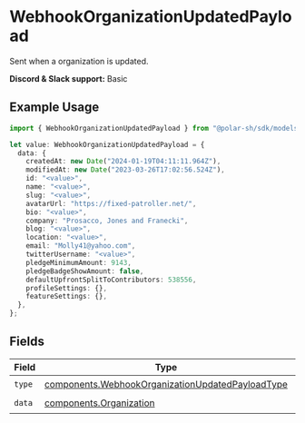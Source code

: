 # WebhookOrganizationUpdatedPayload

Sent when a organization is updated.

**Discord & Slack support:** Basic

## Example Usage

```typescript
import { WebhookOrganizationUpdatedPayload } from "@polar-sh/sdk/models/components";

let value: WebhookOrganizationUpdatedPayload = {
  data: {
    createdAt: new Date("2024-01-19T04:11:11.964Z"),
    modifiedAt: new Date("2023-03-26T17:02:56.524Z"),
    id: "<value>",
    name: "<value>",
    slug: "<value>",
    avatarUrl: "https://fixed-patroller.net/",
    bio: "<value>",
    company: "Prosacco, Jones and Franecki",
    blog: "<value>",
    location: "<value>",
    email: "Molly41@yahoo.com",
    twitterUsername: "<value>",
    pledgeMinimumAmount: 9143,
    pledgeBadgeShowAmount: false,
    defaultUpfrontSplitToContributors: 538556,
    profileSettings: {},
    featureSettings: {},
  },
};
```

## Fields

| Field                                                                                                                | Type                                                                                                                 | Required                                                                                                             | Description                                                                                                          |
| -------------------------------------------------------------------------------------------------------------------- | -------------------------------------------------------------------------------------------------------------------- | -------------------------------------------------------------------------------------------------------------------- | -------------------------------------------------------------------------------------------------------------------- |
| `type`                                                                                                               | [components.WebhookOrganizationUpdatedPayloadType](../../models/components/webhookorganizationupdatedpayloadtype.md) | :heavy_check_mark:                                                                                                   | N/A                                                                                                                  |
| `data`                                                                                                               | [components.Organization](../../models/components/organization.md)                                                   | :heavy_check_mark:                                                                                                   | N/A                                                                                                                  |